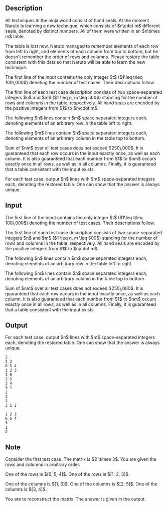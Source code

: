 ## Description

<div><p>All techniques in the ninja world consist of hand seals. At the moment Naruto is learning a new technique, which consists of $n\cdot m$ different seals, denoted by distinct numbers. All of them were written in an $n\times m$ table.</p><p>The table is lost now. Naruto managed to remember elements of each row from left to right, and elements of each column from top to bottom, but he doesn't remember the order of rows and columns. Please restore the table consistent with this data so that Naruto will be able to learn the new technique.</p></div><div class="input-specification"><p>The first line of the input contains the only integer $t$ ($1\leq t\leq 100\,000$) denoting the number of test cases. Their descriptions follow.</p><p>The first line of each test case description consists of two space-separated integers $n$ and $m$ ($1 \leq n, m \leq 500$) standing for the number of rows and columns in the table, respectively. All hand seals are encoded by the positive integers from $1$ to $n\cdot m$.</p><p>The following $n$ lines contain $m$ space separated integers each, denoting elements of an arbitrary row in the table left to right.</p><p>The following $m$ lines contain $n$ space separated integers each, denoting elements of an arbitrary column in the table top to bottom.</p><p>Sum of $nm$ over all test cases does not exceed $250\,000$. It is guaranteed that each row occurs in the input exactly once, as well as each column. It is also guaranteed that each number from $1$ to $nm$ occurs exactly once in all rows, as well as in all columns. Finally, it is guaranteed that a table consistent with the input exists.</p></div><div class="output-specification"><p>For each test case, output $n$ lines with $m$ space-separated integers each, denoting the restored table. One can show that the answer is always unique.</p></div>

## Input

<p>The first line of the input contains the only integer $t$ ($1\leq t\leq 100\,000$) denoting the number of test cases. Their descriptions follow.</p><p>The first line of each test case description consists of two space-separated integers $n$ and $m$ ($1 \leq n, m \leq 500$) standing for the number of rows and columns in the table, respectively. All hand seals are encoded by the positive integers from $1$ to $n\cdot m$.</p><p>The following $n$ lines contain $m$ space separated integers each, denoting elements of an arbitrary row in the table left to right.</p><p>The following $m$ lines contain $n$ space separated integers each, denoting elements of an arbitrary column in the table top to bottom.</p><p>Sum of $nm$ over all test cases does not exceed $250\,000$. It is guaranteed that each row occurs in the input exactly once, as well as each column. It is also guaranteed that each number from $1$ to $nm$ occurs exactly once in all rows, as well as in all columns. Finally, it is guaranteed that a table consistent with the input exists.</p>

## Output

<p>For each test case, output $n$ lines with $m$ space-separated integers each, denoting the restored table. One can show that the answer is always unique.</p>





```input1
2
2 3
6 5 4
1 2 3
1 6
2 5
3 4
3 1
2
3
1
3 1 2
```




```output1
1 2 3 
6 5 4 
3 
1 
2
```



## Note

<p>Consider the first test case. The matrix is $2 \times 3$. You are given the rows and columns in arbitrary order.</p><p>One of the rows is $[6, 5, 4]$. One of the rows is $[1, 2, 3]$.</p><p>One of the columns is $[1, 6]$. One of the columns is $[2, 5]$. One of the columns is $[3, 4]$.</p><p>You are to reconstruct the matrix. The answer is given in the output.</p>
